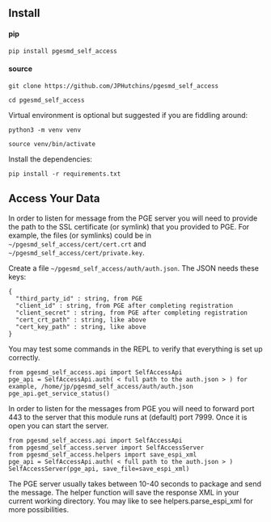 
## Install
#### pip
`pip install pgesmd_self_access`
#### source
`git clone https://github.com/JPHutchins/pgesmd_self_access`

`cd pgesmd_self_access`

Virtual environment is optional but suggested if you are fiddling around:

`python3 -m venv venv`

`source venv/bin/activate`

Install the dependencies:

`pip install -r requirements.txt`

## Access Your Data
In order to listen for message from the PGE server you will need to provide the path to the SSL certificate (or symlink) that you provided to PGE.  For example, the files (or symlinks) could be in `~/pgesmd_self_access/cert/cert.crt` and `~/pgesmd_self_access/cert/private.key`.

Create a file `~/pgesmd_self_access/auth/auth.json`.  The JSON needs these keys:
```
{
  "third_party_id" : string, from PGE
  "client_id" : string, from PGE after completing registration
  "client_secret" : string, from PGE after completing registration
  "cert_crt_path" : string, like above
  "cert_key_path" : string, like above
}
```
You may test some commands in the REPL to verify that everything is set up correctly.
```
from pgesmd_self_access.api import SelfAccessApi
pge_api = SelfAccessApi.auth( < full path to the auth.json > ) for example, /home/jp/pgesmd_self_access/auth/auth.json
pge_api.get_service_status()
```
In order to listen for the messages from PGE you will need to forward port 443 to the server that this module runs at (default) port 7999.
Once it is open you can start the server.
```
from pgesmd_self_access.api import SelfAccessApi
from pgesmd_self_access.server import SelfAccessServer
from pgesmd_self_access.helpers import save_espi_xml
pge_api = SelfAccessApi.auth( < full path to the auth.json > )
SelfAccessServer(pge_api, save_file=save_espi_xml)
```
The PGE server usually takes between 10-40 seconds to package and send the message. The helper function will save the response XML in your current working directory.  You may like to see helpers.parse_espi_xml for more possibilities.


